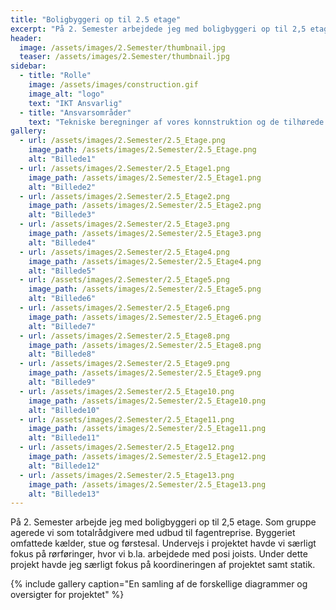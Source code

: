 ```yaml
---
title: "Boligbyggeri op til 2.5 etage"
excerpt: "På 2. Semester arbejdede jeg med boligbyggeri op til 2,5 etage..."
header:
  image: /assets/images/2.Semester/thumbnail.jpg
  teaser: /assets/images/2.Semester/thumbnail.jpg
sidebar:
  - title: "Rolle"
    image: /assets/images/construction.gif
    image_alt: "logo"
    text: "IKT Ansvarlig"
  - title: "Ansvarsområder"
    text: "Tekniske beregninger af vores konnstruktion og de tilhørede tegninger"
gallery:
  - url: /assets/images/2.Semester/2.5_Etage.png
    image_path: /assets/images/2.Semester/2.5_Etage.png
    alt: "Billede1"
  - url: /assets/images/2.Semester/2.5_Etage1.png
    image_path: /assets/images/2.Semester/2.5_Etage1.png
    alt: "Billede2"
  - url: /assets/images/2.Semester/2.5_Etage2.png
    image_path: /assets/images/2.Semester/2.5_Etage2.png
    alt: "Billede3"
  - url: /assets/images/2.Semester/2.5_Etage3.png
    image_path: /assets/images/2.Semester/2.5_Etage3.png
    alt: "Billede4"
  - url: /assets/images/2.Semester/2.5_Etage4.png
    image_path: /assets/images/2.Semester/2.5_Etage4.png
    alt: "Billede5"
  - url: /assets/images/2.Semester/2.5_Etage5.png
    image_path: /assets/images/2.Semester/2.5_Etage5.png
    alt: "Billede6"
  - url: /assets/images/2.Semester/2.5_Etage6.png
    image_path: /assets/images/2.Semester/2.5_Etage6.png
    alt: "Billede7"
  - url: /assets/images/2.Semester/2.5_Etage8.png
    image_path: /assets/images/2.Semester/2.5_Etage8.png
    alt: "Billede8"
  - url: /assets/images/2.Semester/2.5_Etage9.png
    image_path: /assets/images/2.Semester/2.5_Etage9.png
    alt: "Billede9"
  - url: /assets/images/2.Semester/2.5_Etage10.png
    image_path: /assets/images/2.Semester/2.5_Etage10.png
    alt: "Billede10"
  - url: /assets/images/2.Semester/2.5_Etage11.png
    image_path: /assets/images/2.Semester/2.5_Etage11.png
    alt: "Billede11"
  - url: /assets/images/2.Semester/2.5_Etage12.png
    image_path: /assets/images/2.Semester/2.5_Etage12.png
    alt: "Billede12"
  - url: /assets/images/2.Semester/2.5_Etage13.png
    image_path: /assets/images/2.Semester/2.5_Etage13.png
    alt: "Billede13"
---
```


På 2. Semester arbejde jeg med boligbyggeri op til 2,5 etage. Som gruppe agerede vi som totalrådgivere med udbud til fagentreprise. Byggeriet omfattede kælder, stue og førstesal. Undervejs i projektet havde vi særligt fokus på rørføringer, hvor vi b.la. arbejdede med posi joists. Under dette projekt havde jeg særligt fokus på koordineringen af projektet samt statik. 

{% include gallery caption="En samling af de forskellige diagrammer og oversigter for projektet" %}

